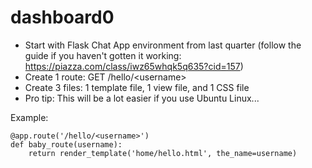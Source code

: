 # dashboard0

 - Start with Flask Chat App environment from last quarter
(follow the guide if you haven't gotten it working: https://piazza.com/class/iwz65whqk5q635?cid=157)
 - Create 1 route: GET /hello/\<username\>
 - Create 3 files: 1 template file, 1 view file, and 1 CSS file
 - Pro tip: This will be a lot easier if you use Ubuntu Linux...
 
 
Example:

	@app.route('/hello/<username>')
	def baby_route(username):
		return render_template('home/hello.html', the_name=username)

